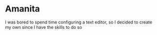 # Amanita

I was bored to spend time configuring a text editor, so I decided to create my own since I have the skills to do so
